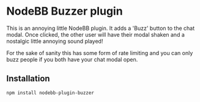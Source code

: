 # NodeBB Buzzer plugin

This is an annoying little NodeBB plugin. It adds a 'Buzz' button to the chat modal. Once clicked, the other user will have their modal shaken and a nostalgic little annoying sound played!

For the sake of sanity this has some form of rate limiting and you can only buzz people if you both have your chat modal open.

## Installation

    npm install nodebb-plugin-buzzer

